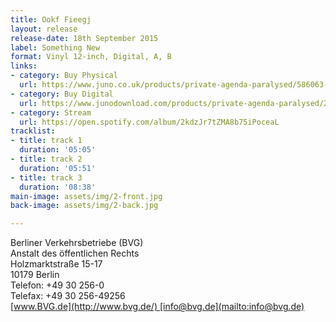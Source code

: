 ```yaml
---
title: Ookf Fieegj
layout: release
release-date: 18th September 2015
label: Something New
format: Vinyl 12-inch, Digital, A, B
links:
- category: Buy Physical
  url: https://www.juno.co.uk/products/private-agenda-paralysed/586063-01/
- category: Buy Digital
  url: https://www.junodownload.com/products/private-agenda-paralysed/2888681-02/
- category: Stream
  url: https://open.spotify.com/album/2kdzJr7tZMA8b75iPoceaL
tracklist:
- title: track 1
  duration: '05:05'
- title: track 2
  duration: '05:51'
- title: track 3
  duration: '08:38'
main-image: assets/img/2-front.jpg
back-image: assets/img/2-back.jpg

---
```

Berliner Verkehrsbetriebe (BVG)  
Anstalt des öffentlichen Rechts  
Holzmarktstraße 15-17  
10179 Berlin  
Telefon: +49 30 256-0  
Telefax: +49 30 256-49256  
[www.BVG.de](http://www.bvg.de/) [info@bvg.de](mailto:info@bvg.de)